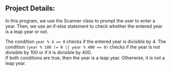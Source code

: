 ## Project Details:
In this program, we use the Scanner class to prompt the user to enter a year. Then, we use an if-else statement to check whether the entered year is a leap year or not.  

The condition ```year % 4 == 0``` checks if the entered year is divisible by 4. The condition ```(year % 100 != 0 || year % 400 == 0)``` checks if the year is not divisible by 100 or if it is divisible by 400.  
If both conditions are true, then the year is a leap year. Otherwise, it is not a leap year.

